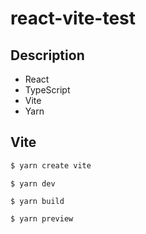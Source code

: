 # react-vite-test

## Description

- React
- TypeScript
- Vite
- Yarn

## Vite

```ts
$ yarn create vite
```

```
$ yarn dev
```

```
$ yarn build
```

```
$ yarn preview
```
